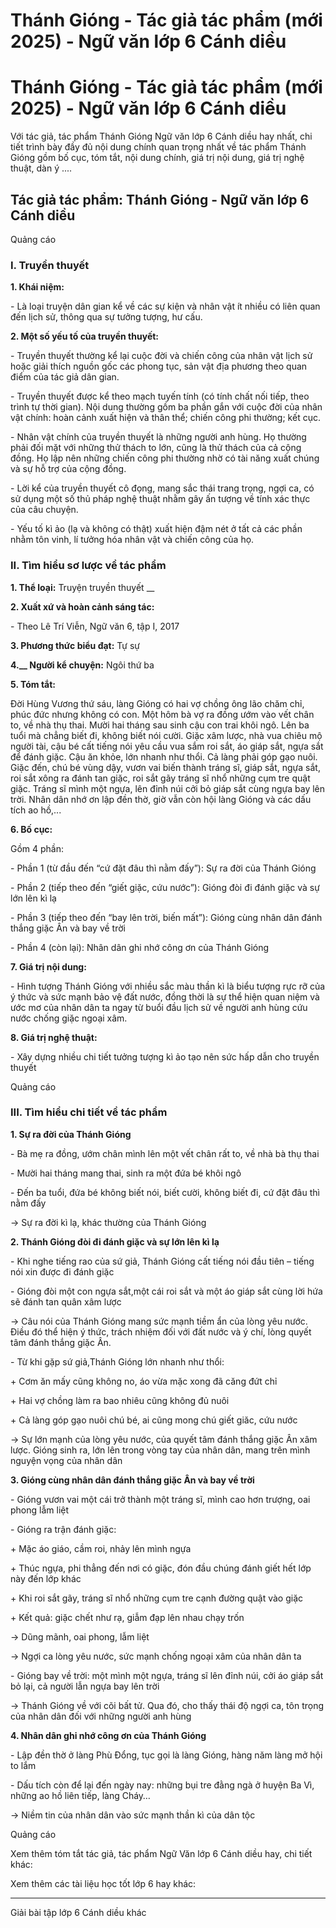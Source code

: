 # Thánh Gióng - Tác giả tác phẩm (mới 2025) - Ngữ văn lớp 6 Cánh diều

# Thánh Gióng - Tác giả tác phẩm (mới 2025) - Ngữ văn lớp 6 Cánh diều

Với tác giả, tác phẩm Thánh Gióng Ngữ văn lớp 6 Cánh diều hay nhất, chi tiết trình bày đầy đủ nội dung chính quan trọng nhất về tác phẩm Thánh Gióng gồm bố cục, tóm tắt, nội dung chính, giá trị nội dung, giá trị nghệ thuật, dàn ý ....

## Tác giả tác phẩm: Thánh Gióng - Ngữ văn lớp 6 Cánh diều

Quảng cáo

### **I. Truyền thuyết**

**1\. Khái niệm:**

\- Là loại truyện dân gian kể về các sự kiện và nhân vật ít nhiều có liên quan đến lịch sử, thông qua sự tưởng tượng, hư cấu.

**2\. Một số yếu tố của truyền thuyết:**

\- Truyền thuyết thường kể lại cuộc đời và chiến công của nhân vật lịch sử hoặc giải thích nguồn gốc các phong tục, sản vật địa phương theo quan điểm của tác giả dân gian.

\- Truyền thuyết được kể theo mạch tuyến tính (có tính chất nối tiếp, theo trình tự thời gian). Nội dung thường gồm ba phần gắn với cuộc đời của nhân vật chính: hoàn cảnh xuất hiện và thân thể; chiến công phi thường; kết cục.

\- Nhân vật chính của truyền thuyết là những người anh hùng. Họ thường phải đối mặt với những thử thách to lớn, cũng là thử thách của cả cộng đồng. Họ lập nên những chiến công phi thường nhờ có tài năng xuất chúng và sự hỗ trợ của cộng đồng.

\- Lời kể của truyền thuyết cô đọng, mang sắc thái trang trọng, ngợi ca, có sử dụng một số thủ pháp nghệ thuật nhằm gây ấn tượng về tính xác thực của câu chuyện.

\- Yếu tố kì ảo (lạ và không có thật) xuất hiện đậm nét ở tất cả các phần nhằm tôn vinh, lí tưởng hóa nhân vật và chiến công của họ.

### **II. Tìm hiểu sơ lược về tác phẩm**

**1\. Thể loại:** Truyện truyền thuyết __

**2\. Xuất xứ và hoàn cảnh sáng tác:**

\- Theo Lê Trí Viễn, Ngữ văn 6, tập I, 2017

**3\. Phương thức biểu đạt:** Tự sự

**4.__ Người kể chuyện:** Ngôi thứ ba 

**5\. Tóm tắt:**

Đời Hùng Vương thứ sáu, làng Gióng có hai vợ chồng ông lão chăm chỉ, phúc đức nhưng không có con. Một hôm bà vợ ra đồng ướm vào vết chân to, về nhà thụ thai. Mười hai tháng sau sinh cậu con trai khôi ngô. Lên ba tuổi mà chẳng biết đi, không biết nói cười. Giặc xâm lược, nhà vua chiêu mộ người tài, cậu bé cất tiếng nói yêu cầu vua sắm roi sắt, áo giáp sắt, ngựa sắt để đánh giặc. Cậu ăn khỏe, lớn nhanh như thổi. Cả làng phải góp gạo nuôi. Giặc đến, chú bé vùng dậy, vươn vai biến thành tráng sĩ, giáp sắt, ngựa sắt, roi sắt xông ra đánh tan giặc, roi sắt gãy tráng sĩ nhổ những cụm tre quật giặc. Tráng sĩ mình một ngựa, lên đỉnh núi cởi bỏ giáp sắt cùng ngựa bay lên trời. Nhân dân nhớ ơn lập đền thờ, giờ vẫn còn hội làng Gióng và các dấu tích ao hồ,...

**6\. Bố cục:**

Gồm 4 phần: 

\- Phần 1 (từ đầu đến “cứ đặt đâu thì nằm đấy”): Sự ra đời của Thánh Gióng

\- Phần 2 (tiếp theo đến “giết giặc, cứu nước”): Gióng đòi đi đánh giặc và sự lớn lên kì lạ

\- Phần 3 (tiếp theo đến “bay lên trời, biến mất”): Gióng cùng nhân dân đánh thắng giặc Ân và bay về trời

\- Phần 4 (còn lại): Nhân dân ghi nhớ công ơn của Thánh Gióng

**7\. Giá trị nội dung:**

\- Hình tượng Thánh Gióng với nhiều sắc màu thần kì là biểu tượng rực rỡ của ý thức và sức mạnh bảo vệ đất nước, đồng thời là sự thể hiện quan niệm và ước mơ của nhân dân ta ngay từ buổi đầu lịch sử về người anh hùng cứu nước chống giặc ngoại xâm.

**8\. Giá trị nghệ thuật:**

\- Xây dựng nhiều chi tiết tưởng tượng kì ảo tạo nên sức hấp dẫn cho truyền thuyết

Quảng cáo

### **III. Tìm hiểu chi tiết về tác phẩm**

**1\. Sự ra đời của Thánh Gióng**

\- Bà mẹ ra đồng, ướm chân mình lên một vết chân rất to, về nhà bà thụ thai

\- Mười hai tháng mang thai, sinh ra một đứa bé khôi ngô

\- Đến ba tuổi, đứa bé không biết nói, biết cười, không biết đi, cứ đặt đâu thì nằm đấy

→ Sự ra đời kì lạ, khác thường của Thánh Gióng

**2\. Thánh Gióng đòi đi đánh giặc và sự lớn lên kì lạ**

\- Khi nghe tiếng rao của sứ giả, Thánh Gióng cất tiếng nói đầu tiên – tiếng nói xin được đi đánh giặc

\- Gióng đòi một con ngựa sắt,một cái roi sắt và một áo giáp sắt cùng lời hứa sẽ đánh tan quân xâm lược

→ Câu nói của Thánh Gióng mang sức mạnh tiềm ẩn của lòng yêu nước. Điều đó thể hiện ý thức, trách nhiệm đối với đất nước và ý chí, lòng quyết tâm đánh thắng giặc Ân.

\- Từ khi gặp sứ giả,Thánh Gióng lớn nhanh như thổi:

\+ Cơm ăn mấy cũng không no, áo vừa mặc xong đã căng đứt chỉ

\+ Hai vợ chồng làm ra bao nhiêu cũng không đủ nuôi

\+ Cả làng góp gạo nuôi chú bé, ai cũng mong chú giết giăc, cứu nước

→ Sự lớn mạnh của lòng yêu nước, của quyết tâm đánh thắng giặc Ân xâm lược. Gióng sinh ra, lớn lên trong vòng tay của nhân dân, mang trên mình nguyện vọng của nhân dân

**3\. Gióng cùng nhân dân đánh thắng giặc Ân và bay về trời**

\- Gióng vươn vai một cái trở thành một tráng sĩ, mình cao hơn trượng, oai phong lẫm liệt

\- Gióng ra trận đánh giặc:

\+ Mặc áo giáo, cầm roi, nhảy lên mình ngựa

\+ Thúc ngựa, phi thẳng đến nơi có giặc, đón đầu chúng đánh giết hết lớp này đến lớp khác

\+ Khi roi sắt gãy, tráng sĩ nhổ những cụm tre cạnh đường quật vào giặc

\+ Kết quả: giặc chết như rạ, giẫm đạp lên nhau chạy trốn

→ Dũng mãnh, oai phong, lẫm liệt

→ Ngợi ca lòng yêu nước, sức mạnh chống ngoại xâm của nhân dân ta

\- Gióng bay về trời: một mình một ngựa, tráng sĩ lên đỉnh núi, cởi áo giáp sắt bỏ lại, cả người lẫn ngựa bay lên trời

→ Thánh Gióng về với cõi bất tử. Qua đó, cho thấy thái độ ngợi ca, tôn trọng của nhân dân đối với những người anh hùng

**4\. Nhân dân ghi nhớ công ơn của Thánh Gióng**

\- Lập đền thờ ở làng Phù Đổng, tục gọi là làng Gióng, hàng năm làng mở hội to lắm

\- Dấu tích còn để lại đến ngày nay: những bụi tre đằng ngà ở huyện Ba Vì, những ao hồ liên tiếp, làng Cháy…

→ Niềm tin của nhân dân vào sức mạnh thần kì của dân tộc

Quảng cáo

Xem thêm tóm tắt tác giả, tác phẩm Ngữ Văn lớp 6 Cánh diều hay, chi tiết khác:

Xem thêm các tài liệu học tốt lớp 6 hay khác:

* * *

Giải bài tập lớp 6 Cánh diều khác
